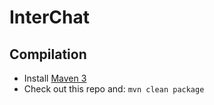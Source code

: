 InterChat
=========

Compilation
-----------

* Install [Maven 3](http://maven.apache.org/download.html)
* Check out this repo and: `mvn clean package`
